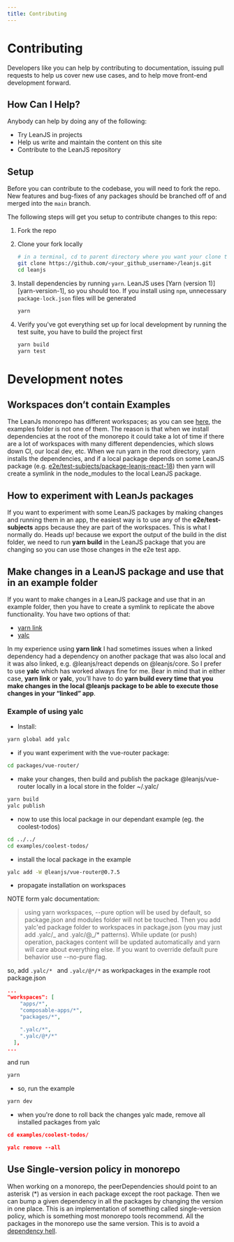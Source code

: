 ```yaml
---
title: Contributing
---
```


# Contributing

Developers like you can help by contributing to documentation, issuing pull requests to help us cover new use cases, and to help move front-end development forward.

## How Can I Help?

Anybody can help by doing any of the following:

- Try LeanJS in projects
- Help us write and maintain the content on this site
- Contribute to the LeanJS repository

## Setup

Before you can contribute to the codebase, you will need to fork the repo. New features and bug-fixes of any packages should be branched off of and merged into the `main` branch.

The following steps will get you setup to contribute changes to this repo:

1. Fork the repo

2. Clone your fork locally

   ```bash
   # in a terminal, cd to parent directory where you want your clone to be, then
   git clone https://github.com/<your_github_username>/leanjs.git
   cd leanjs
   ```

3. Install dependencies by running `yarn`. LeanJS uses [Yarn (version 1)][yarn-version-1], so you should too. If you install using `npm`, unnecessary `package-lock.json` files will be generated

   ```bash
   yarn
   ```

4. Verify you've got everything set up for local development by running the test suite, you have to build the project first

   ```bash
   yarn build
   yarn test
   ```

# Development notes

## Workspaces don’t contain Examples

The LeanJs monorepo has different workspaces; as you can see [here](https://github.com/leanjs/leanjs/blob/main/package.json#L27), the examples folder is not one of them.
The reason is that when we install dependencies at the root of the monorepo it could take a lot of time if there are a lot of workspaces with many different dependencies, which slows down CI, our local dev, etc.
When we run yarn in the root directory, yarn installs the dependencies, and if a local package depends on some LeanJS package (e.g. [e2e/test-subjects/package-leanjs-react-18](https://github.com/leanjs/leanjs/blob/main/e2e/test-subjects/package-leanjs-react-18/package.json#L23)) then yarn will create a symlink in the node_modules to the local LeanJS package.

## How to experiment with LeanJs packages

If you want to experiment with some LeanJS packages by making changes and running them in an app, the easiest way is to use any of the **e2e/test-subjects** apps because they are part of the workspaces. This is what I normally do. Heads up! because we export the output of the build in the dist folder, we need to run **yarn build** in the LeanJS package that you are changing so you can use those changes in the e2e test app.

## Make changes in a LeanJS package and use that in an example folder

If you want to make changes in a LeanJS package and use that in an example folder, then you have to create a symlink to replicate the above functionality. You have two options of that:

- [yarn link](https://classic.yarnpkg.com/lang/en/docs/cli/link/)
- [yalc](https://github.com/wclr/yalc)

In my experience using **yarn link** I had sometimes issues when a linked dependency had a dependency on another package that was also local and it was also linked, e.g. @leanjs/react depends on @leanjs/core. So I prefer to use **yalc** which has worked always fine for me.
Bear in mind that in either case, **yarn link** or **yalc**, you’ll have to do **yarn build every time that you make changes in the local @leanjs package to be able to execute those changes in your “linked” app**.

### Example of using yalc

- Install:

```bash
yarn global add yalc
```

- if you want experiment with the vue-router package:

```bash
cd packages/vue-router/
```

- make your changes, then build and publish the package @leanjs/vue-router locally in a local store in the folder ~/.yalc/

```bash
yarn build
yalc publish
```

- now to use this local package in our dependant example (eg. the coolest-todos)

```bash
cd ../../
cd examples/coolest-todos/
```

- install the local package in the example

```bash
yalc add -W @leanjs/vue-router@0.7.5
```

- propagate installation on workspaces

NOTE form yalc documentation:

> using yarn workspaces, --pure option will be used by default, so package.json and modules folder will not be touched. Then you add yalc'ed package folder to workspaces in package.json (you may just add .yalc/_ and .yalc/@_/\* patterns). While update (or push) operation, packages content will be updated automatically and yarn will care about everything else. If you want to override default pure behavior use --no-pure flag.

so, add `.yalc/* ` and `.yalc/@*/*` as workpackages in the example root package.json

```json
...
"workspaces": [
    "apps/*",
    "composable-apps/*",
    "packages/*",

    ".yalc/*",
    ".yalc/@*/*"
  ],
...
```

and run

```bash
yarn
```

- so, run the example

```bash
yarn dev
```

- when you're done to roll back the changes yalc made, remove all installed packages from yalc

```json
cd examples/coolest-todos/

yalc remove --all
```

## Use Single-version policy in monorepo

When working on a monorepo, the peerDependencies should point to an asterisk (\*) as version in each package except the root package.
Then we can bump a given dependency in all the packages by changing the version in one place.
This is an implementation of something called single-version policy, which is something most monorepo tools recommend. All the packages in the monorepo use the same version. This is to avoid a [dependency hell](https://en.wikipedia.org/wiki/Dependency_hell).
